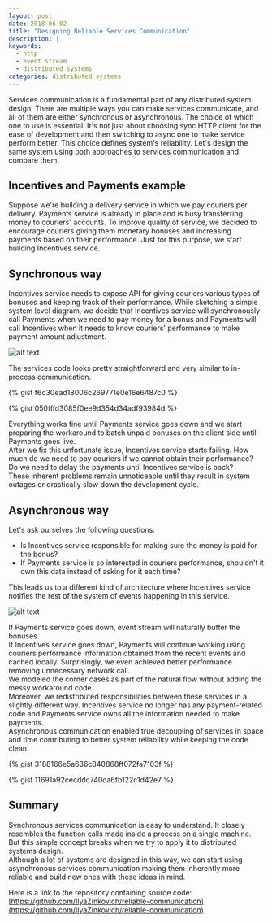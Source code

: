 ```yaml
---
layout: post
date: 2018-06-02
title: "Designing Reliable Services Communication"
description: |
keywords:
  - http
  - event stream
  - distributed systems
categories: distributed systems
---
```


Services communication is a fundamental part of any distributed system design. There are multiple ways you can make services communicate, and all of them are either synchronous or asynchronous. The choice of which one to use is essential. It's not just about choosing sync HTTP client for the ease of development and then switching to async one to make service perform better. This choice defines system's reliability. Let's design the same system using both approaches to services communication and compare them.

<!--more-->

## Incentives and Payments example

Suppose we're building a delivery service in which we pay couriers per delivery. Payments service is already in place and is busy transferring money to couriers' accounts. To improve quality of service, we decided to encourage couriers giving them monetary bonuses and increasing payments based on their performance. Just for this purpose, we start building Incentives service.

## Synchronous way

Incentives service needs to expose API for giving couriers various types of bonuses and keeping track of their performance.
While sketching a simple system level diagram, we decide that Incentives service will synchronously call Payments when we need to pay money for a bonus and Payments will call Incentives when it needs to know couriers' performance to make payment amount adjustment.  

![alt text](https://bit.ly/2HfpH9r?style=centered "synchronous communication design")

The services code looks pretty straightforward and very similar to in-process communication.

{% gist f6c30ead18006c269771e0e16e6487c0 %}

{% gist 050fffd3085f0ee9d354d34adf93984d %}

Everything works fine until Payments service goes down and we start preparing the workaround to batch unpaid bonuses on the client side until Payments goes live.  
After we fix this unfortunate issue, Incentives service starts failing. How much do we need to pay couriers if we cannot obtain their performance? Do we need to delay the payments until Incentives service is back?    
These inherent problems remain unnoticeable until they result in system outages or drastically slow down the development cycle.

## Asynchronous way

Let's ask ourselves the following questions:
- Is Incentives service responsible for making sure the money is paid for the bonus?
- If Payments service is so interested in couriers performance, shouldn't it own this data instead of asking for it each time?

This leads us to a different kind of architecture where Incentives service notifies the rest of the system of events happening in this service.

![alt text](https://bit.ly/2LiEt1z?style=centered "asynchronous communication design")

If Payments service goes down, event stream will naturally buffer the bonuses.   
If Incentives service goes down, Payments will continue working using couriers performance information obtained from the recent events and cached locally. Surprisingly, we even achieved better performance removing unnecessary network call.  
We modeled the corner cases as part of the natural flow without adding the messy workaround code.  
Moreover, we redistributed responsibilities between these services in a slightly different way. Incentives service no longer has any payment-related code and Payments service owns all the information needed to make payments.  
Asynchronous communication enabled true decoupling of services in space and time contributing to better system reliability while keeping the code clean.

{% gist 3188166e5a636c840868ff072fa7103f %}

{% gist 11691a92cecddc740ca6fb122c1d42e7 %}

## Summary

Synchronous services communication is easy to understand. It closely resembles the function calls made inside a process on a single machine. But this simple concept breaks when we try to apply it to distributed systems design.  
Although a lot of systems are designed in this way, we can start using asynchronous services communication making them inherently more reliable and build new ones with these ideas in mind.  

Here is a link to the repository containing source code: 
[https://github.com/IlyaZinkovich/reliable-communication](https://github.com/IlyaZinkovich/reliable-communication)
